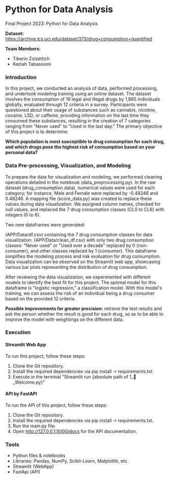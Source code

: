 # Python for Data Analysis
Final Project 2023: Python for Data Analysis

**Dataset:**
https://archive.ics.uci.edu/dataset/373/drug+consumption+quantified

**Team Members:**

- Tiberio Zolzettich
- Keziah Tabassomi

### Introduction

In this project, we conducted an analysis of data, performed processing, and undertook modeling training using an online dataset. The dataset involves the consumption of 19 legal and illegal drugs by 1,885 individuals globally, evaluated through 12 criteria in a survey. Participants were questioned about their usage of substances such as cannabis, nicotine, cocaine, LSD, or caffeine, providing information on the last time they consumed these substances, resulting in the creation of 7 categories ranging from "Never used" to "Used in the last day." The primary objective of this project is to determine:

**Which population is most susceptible to drug consumption for each drug, and which drugs pose the highest risk of consumption based on your personal data?**

### Data Pre-processing, Visualization, and Modeling

To prepare the data for visualization and modeling, we performed cleaning operations detailed in the notebook (data_preprocessing.py). In the raw dataset (drug_consumption.data), numerical values were used for each category; for instance, Male and Female were replaced by -0.48246 and 0.48246. A mapping file (score_data.py) was created to replace these values during data visualization. We assigned column names, checked for null values, and replaced the 7 drug consumption classes (CL0 to CL6) with integers (0 to 6).

Two new dataframes were generated:

(APP/Data/df.csv) containing the 7 drug consumption classes for data visualization.
(APP/Data/clean_df.csv) with only two drug consumption classes: "Never used" or "Used over a decade" replaced by 0 (non-consumer), and other classes replaced by 1 (consumer). This dataframe simplifies the modeling process and risk evaluation for drug consumption.
Data visualization can be observed on the Streamlit web app, showcasing various bar plots representing the distribution of drug consumption.

After reviewing the data visualization, we experimented with different models to identify the best fit for this project. The optimal model for this dataframe is "logistic regression," a classification model. With this model's training, we can assess the risk of an individual being a drug consumer based on the provided 12 criteria.

**Possible improvements for greater precision:** retrieve the test results and ask the person whether the result is good for each drug, so as to be able to improve the model with weightings on the different data.

### Execution

#### Streamlit Web App

To run this project, follow these steps:

  1. Clone the Git repository.
  2. Install the required dependencies via pip install -r requirements.txt.
  3. Execute in the terminal "Streamlit run {absolute path of 1_👋_Welcome.py}"

#### API by FastAPI

To run the API of this project, follow these steps:

  1. Clone the Git repository.
  2. Install the required dependencies via pip install -r requirements.txt.
  3. Run the main.py file.
  4. Open http://127.0.0.1:5000/docs for the API documentation.
     
### Tools

- Python files & notebooks
- Libraries: Pandas, NumPy, Scikit-Learn, Matplotlib, etc.
- Streamlit (WebApp)
- FastApi (API)
